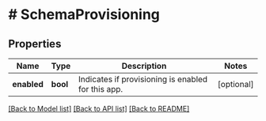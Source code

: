 # # SchemaProvisioning

## Properties

Name | Type | Description | Notes
------------ | ------------- | ------------- | -------------
**enabled** | **bool** | Indicates if provisioning is enabled for this app. | [optional]

[[Back to Model list]](../../README.md#models) [[Back to API list]](../../README.md#endpoints) [[Back to README]](../../README.md)

